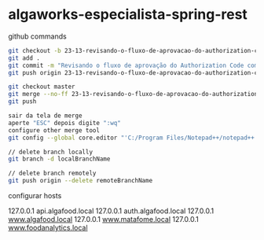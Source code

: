 # algaworks-especialista-spring-rest

github commands

```bash
git checkout -b 23-13-revisando-o-fluxo-de-aprovacao-do-authorization-code-com-jwt
git add .
git commit -m "Revisando o fluxo de aprovação do Authorization Code com JWT"
git push origin 23-13-revisando-o-fluxo-de-aprovacao-do-authorization-code-com-jwt

git checkout master
git merge --no-ff 23-13-revisando-o-fluxo-de-aprovacao-do-authorization-code-com-jwt
git push

sair da tela de merge
aperte "ESC" depois digite ":wq"
configure other merge tool
git config --global core.editor "'C:/Program Files/Notepad++/notepad++.exe' -multiInst -notabbar -nosession -noPlugin"

// delete branch locally
git branch -d localBranchName

// delete branch remotely
git push origin --delete remoteBranchName
```

configurar hosts

127.0.0.1       api.algafood.local
127.0.0.1       auth.algafood.local
127.0.0.1       www.algafood.local
127.0.0.1       www.matafome.local
127.0.0.1       www.foodanalytics.local